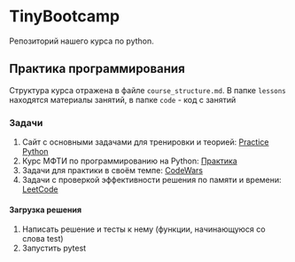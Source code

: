 # TinyBootcamp
Репозиторий нашего курса по python.

## Практика программирования
Структура курса отражена в файле `course_structure.md`. В папке `lessons` находятся материалы занятий, в папке `code` - код с занятий

### Задачи
1. Сайт с основными задачами для тренировки и теорией: [Practice Python](https://www.practicepython.org/)
2. Курс МФТИ по программированию на Python: [Практика](http://cs.mipt.ru/python)
2. Задачи для практики в своём темпе: [CodeWars](https://www.codewars.com/)
3. Задачи с проверкой эффективности решения по памяти и времени: [LeetCode](https://leetcode.com/problemset/all/?listId=wpwgkgt&page=1&sorting=W3sic29ydE9yZGVyIjoiQVNDRU5ESU5HIiwib3JkZXJCeSI6IkRJRkZJQ1VMVFkifV0%3D)
#### Загрузка решения
1. Написать решение и тесты к нему (функции, начинающуюся со слова test)
2. Запустить pytest
